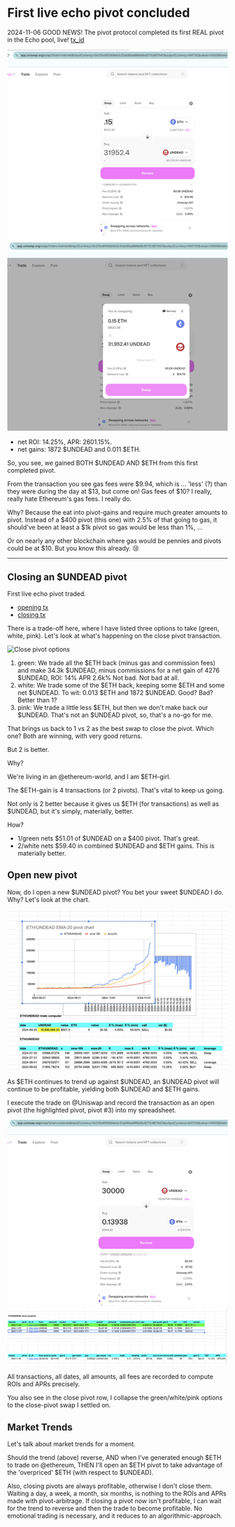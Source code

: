 # First live echo pivot concluded

2024-11-06 GOOD NEWS! The pivot protocol completed its first REAL pivot in the Echo pool, live! [tx_id](https://etherscan.io/tx/0x4320234fa57fc8216d3a45b0c92ba37d36900cd3b9a3bb0737aec199c2774eee) 

![Query swap on Uniswap](imgs/01a-close-echo-pivot-query.png)
![Execute swap](imgs/01b-close-echo-pivot-execute.png)

* net ROI: 14.25%, APR: 2601.15%. 
* net gains: 1872 $UNDEAD and 0.011 $ETH. 

So, you see, we gained BOTH $UNDEAD AND $ETH from this first completed pivot. 

From the transaction you see gas fees were $9.94, which is ... 'less' (?) than they were during the day at $13, but come on! Gas fees of $10? I really, really hate Ethereum's gas fees. I really do.

Why? Because the eat into pivot-gains and require much greater amounts to pivot. Instead of a $400 pivot (this one) with 2.5% of that going to gas, it should've been at least a $1k pivot so gas would be less than 1%, ...

Or on nearly any other blockchain where gas would be pennies and pivots could be at $10. But you know this already. 😢

---

## Closing an $UNDEAD pivot

First live echo pivot traded.

* [opening tx](https://etherscan.io/tx/0xffebd919b062d0d38ddd8b403da6f49ce136f1915661aa150adc4f49891f249b)
* [closing tx](https://etherscan.io/tx/0x4320234fa57fc8216d3a45b0c92ba37d36900cd3b9a3bb0737aec199c2774eee)

There is a trade-off here, where I have listed three options to take (green, white, pink). Let's look at what's happening on the close pivot transaction.

![Close pivot options](imgs/02-close-pivot-options.png)

1. green: We trade all the $ETH back (minus gas and commission fees) and make 34.3k $UNDEAD, minus commissions for a net gain of 4276 $UNDEAD, ROI: 14% APR 2.6k% Not bad. Not bad at all.
2. white: We trade some of the $ETH back, keeping some $ETH and some net $UNDEAD. To wit: 0.013 $ETH and 1872 $UNDEAD. Good? Bad? Better than 1?
3. pink: We trade a little less $ETH, but then we don't make back our $UNDEAD. That's not an $UNDEAD pivot, so, that's a no-go for me.

That brings us back to 1 vs 2 as the best swap to close the pivot. Which one? Both are winning, with very good returns.

But 2 is better.

Why?

We're living in an @ethereum-world, and I am $ETH-girl.

The $ETH-gain is 4 transactions (or 2 pivots). That's vital to keep us going.

Not only is 2 better because it gives us $ETH (for transactions) as well as $UNDEAD, but it's simply, materially, better.

How?

* 1/green nets $51.01 of $UNDEAD on a $400 pivot. That's great.
* 2/white nets $59.40 in combined $UNDEAD and $ETH gains. This is materially better.

## Open new pivot

Now, do I open a new $UNDEAD pivot? You bet your sweet $UNDEAD I do. Why? Let's look at the chart. 

![ETH/UNDEAD EMA-20 chart](imgs/03-eth-undead.png)

As $ETH continues to trend up against $UNDEAD, an $UNDEAD pivot will continue to be profitable, yielding both $UNDEAD and $ETH gains.

I execute the trade on @Uniswap and record the transaction as an open pivot (the highlighted pivot, pivot #3) into my spreadsheet. 

![Uniswap trade to open $UNDEAD pivot](imgs/04a-open-echo-pivot.png)
![Record open pivot into spreadsheet](imgs/04b-record-close-and-open-pivots.png)


All transactions, all dates, all amounts, all fees are recorded to compute ROIs and APRs precisely.

You also see in the close pivot row, I collapse the green/white/pink options to the close-pivot swap I settled on.

## Market Trends

Let's talk about market trends for a moment.

Should the trend (above) reverse, AND when I've generated enough $ETH to trade on @ethereum, THEN I'll open an $ETH pivot to take advantage of the 'overpriced' $ETH (with respect to $UNDEAD).

Also, closing pivots are always profitable, otherwise I don't close them. Waiting a day, a week, a month, six months, is nothing to the ROIs and APRs made with pivot-arbitrage. If closing a pivot now isn't profitable, I can wait for the trend to reverse and then the trade to become profitable. No emotional trading is necessary, and it reduces to an algorithmic-approach.

